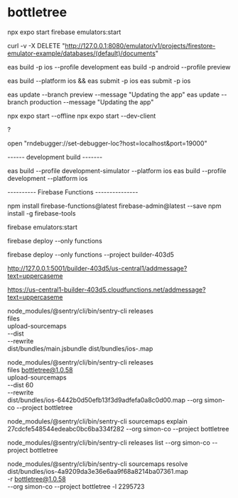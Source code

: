 # bottletree

npx expo start
firebase emulators:start

curl -v -X DELETE "http://127.0.0.1:8080/emulator/v1/projects/firestore-emulator-example/databases/(default)/documents"

eas build -p ios --profile development
eas build -p android --profile preview

eas build --platform ios && eas submit -p ios
eas submit -p ios

eas update --branch preview --message "Updating the app"
eas update --branch production --message "Updating the app"

npx expo start --offline
npx expo start --dev-client

?

open "rndebugger://set-debugger-loc?host=localhost&port=19000"

------ development build -------

eas build --profile development-simulator --platform ios
eas build --profile development --platform ios

---------- Firebase Functions ---------------

npm install firebase-functions@latest firebase-admin@latest --save
npm install -g firebase-tools

firebase emulators:start

firebase deploy --only functions

firebase deploy --only functions --project builder-403d5

http://127.0.0.1:5001/builder-403d5/us-central1/addmessage?text=uppercaseme

https://us-central1-builder-403d5.cloudfunctions.net/addmessage?text=uppercaseme

node_modules/@sentry/cli/bin/sentry-cli releases \
 files <release name> \
 upload-sourcemaps \
 --dist <iOS Update ID> \
 --rewrite \
 dist/bundles/main.jsbundle dist/bundles/ios-<hash>.map

node_modules/@sentry/cli/bin/sentry-cli releases \
 files bottletree@1.0.58 \
 upload-sourcemaps \
 --dist 60 \
 --rewrite \
 dist/bundles/ios-6442b0d50efb13f3d9adfefa0a8c0d00.map --org simon-co --project bottletree

node_modules/@sentry/cli/bin/sentry-cli sourcemaps explain 27cdcfe548544edeabc0bc6ba334f282 --org simon-co --project bottletree

node_modules/@sentry/cli/bin/sentry-cli releases list --org simon-co --project bottletree

node_modules/@sentry/cli/bin/sentry-cli sourcemaps resolve \
 dist/bundles/ios-4a9209da3e36e6aa9f68a8214ba07361.map \
 -r bottletree@1.0.58 \
 --org simon-co --project bottletree -l 2295723
